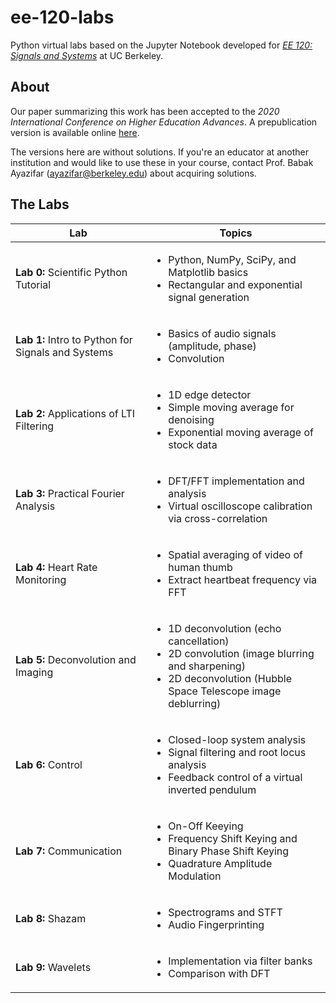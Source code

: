 # ee-120-labs
Python virtual labs based on the Jupyter Notebook developed for <a href="https://www2.eecs.berkeley.edu/Courses/EE120/">*EE 120: Signals and Systems*</a> at UC Berkeley. 

## About

Our paper summarizing this work has been accepted to the *2020 International Conference on Higher Education Advances*. A prepublication version is available online [here](https://dominiccarrano.github.io/files/SelfContainedJupyterNotebookLabs.pdf).

The versions here are without solutions. If you're an educator at another institution and would like to use these in your course, contact Prof. Babak Ayazifar (ayazifar@berkeley.edu) about acquiring solutions.

## The Labs

| Lab                                                 | Topics        |
| ----------------------------------------------------|---------------|
| **Lab 0:** Scientific Python Tutorial               | <ul><li>Python, NumPy, SciPy, and Matplotlib basics</li><li>Rectangular and exponential signal generation</li></ul>|
| **Lab 1:** Intro to Python for Signals and Systems  | <ul><li>Basics of audio signals (amplitude, phase)</li><li>Convolution</li></ul> |
| **Lab 2:** Applications of LTI Filtering            | <ul><li>1D edge detector</li><li>Simple moving average for denoising</li><li>Exponential moving average of stock data</li></ul> |
| **Lab 3:** Practical Fourier Analysis               | <ul><li>DFT/FFT implementation and analysis</li><li>Virtual oscilloscope calibration via cross-correlation</li></ul> |
| **Lab 4:** Heart Rate Monitoring                    | <ul><li>Spatial averaging of video of human thumb</li><li>Extract heartbeat frequency via FFT</li></ul> |
| **Lab 5:** Deconvolution and Imaging                | <ul><li>1D deconvolution (echo cancellation)</li><li>2D convolution (image blurring and sharpening)</li><li>2D deconvolution (Hubble Space Telescope image deblurring)</li></ul>      |
| **Lab 6:** Control                                  | <ul><li>Closed-loop system analysis</li><li>Signal filtering and root locus analysis</li><li>Feedback control of a virtual inverted pendulum</li></ul>|
| **Lab 7:** Communication                            | <ul><li>On-Off Keeying</li><li>Frequency Shift Keying and Binary Phase Shift Keying</li><li>Quadrature Amplitude Modulation</li></ul>|
| **Lab 8:** Shazam                                   | <ul><li>Spectrograms and STFT</li><li>Audio Fingerprinting</li></ul>|
| **Lab 9:** Wavelets                                 | <ul><li>Implementation via filter banks</li><li>Comparison with DFT</li></ul>|
